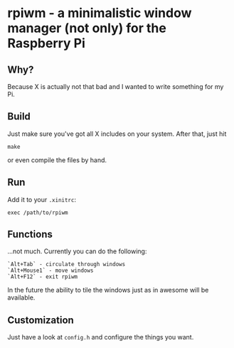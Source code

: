 # rpiwm - a minimalistic window manager (not only) for the Raspberry Pi

## Why?

Because X is actually not that bad and I wanted to write something for my Pi.

## Build

Just make sure you've got all X includes on your system. After that, just hit

    make

or even compile the files by hand.


## Run

Add it to your `.xinitrc`:

    exec /path/to/rpiwm

## Functions

...not much. Currently you can do the following:

    `Alt+Tab` - circulate through windows
    `Alt+Mouse1` - move windows
    `Alt+F12` - exit rpiwm

In the future the ability to tile the windows just as in awesome will be available.


## Customization

Just have a look at `config.h` and configure the things you want.
